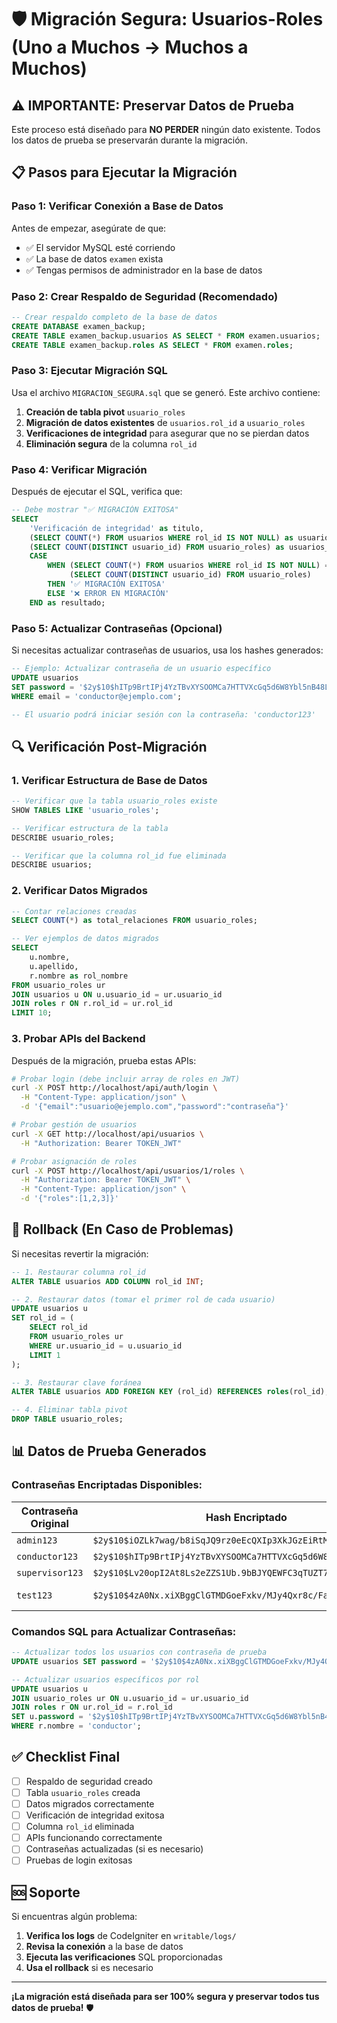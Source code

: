 # 🛡️ Migración Segura: Usuarios-Roles (Uno a Muchos → Muchos a Muchos)

## ⚠️ IMPORTANTE: Preservar Datos de Prueba

Este proceso está diseñado para **NO PERDER** ningún dato existente. Todos los datos de prueba se preservarán durante la migración.

## 📋 Pasos para Ejecutar la Migración

### Paso 1: Verificar Conexión a Base de Datos

Antes de empezar, asegúrate de que:
- ✅ El servidor MySQL esté corriendo
- ✅ La base de datos `examen` exista
- ✅ Tengas permisos de administrador en la base de datos

### Paso 2: Crear Respaldo de Seguridad (Recomendado)

```sql
-- Crear respaldo completo de la base de datos
CREATE DATABASE examen_backup;
CREATE TABLE examen_backup.usuarios AS SELECT * FROM examen.usuarios;
CREATE TABLE examen_backup.roles AS SELECT * FROM examen.roles;
```

### Paso 3: Ejecutar Migración SQL

Usa el archivo `MIGRACION_SEGURA.sql` que se generó. Este archivo contiene:

1. **Creación de tabla pivot** `usuario_roles`
2. **Migración de datos existentes** de `usuarios.rol_id` a `usuario_roles`
3. **Verificaciones de integridad** para asegurar que no se pierdan datos
4. **Eliminación segura** de la columna `rol_id`

### Paso 4: Verificar Migración

Después de ejecutar el SQL, verifica que:

```sql
-- Debe mostrar "✅ MIGRACIÓN EXITOSA"
SELECT 
    'Verificación de integridad' as titulo,
    (SELECT COUNT(*) FROM usuarios WHERE rol_id IS NOT NULL) as usuarios_con_rol_original,
    (SELECT COUNT(DISTINCT usuario_id) FROM usuario_roles) as usuarios_con_rol_nuevo,
    CASE 
        WHEN (SELECT COUNT(*) FROM usuarios WHERE rol_id IS NOT NULL) = 
             (SELECT COUNT(DISTINCT usuario_id) FROM usuario_roles)
        THEN '✅ MIGRACIÓN EXITOSA'
        ELSE '❌ ERROR EN MIGRACIÓN'
    END as resultado;
```

### Paso 5: Actualizar Contraseñas (Opcional)

Si necesitas actualizar contraseñas de usuarios, usa los hashes generados:

```sql
-- Ejemplo: Actualizar contraseña de un usuario específico
UPDATE usuarios 
SET password = '$2y$10$hITp9BrtIPj4YzTBvXYSOOMCa7HTTVXcGq5d6W8Ybl5nB48LN2ivK' 
WHERE email = 'conductor@ejemplo.com';

-- El usuario podrá iniciar sesión con la contraseña: 'conductor123'
```

## 🔍 Verificación Post-Migración

### 1. Verificar Estructura de Base de Datos

```sql
-- Verificar que la tabla usuario_roles existe
SHOW TABLES LIKE 'usuario_roles';

-- Verificar estructura de la tabla
DESCRIBE usuario_roles;

-- Verificar que la columna rol_id fue eliminada
DESCRIBE usuarios;
```

### 2. Verificar Datos Migrados

```sql
-- Contar relaciones creadas
SELECT COUNT(*) as total_relaciones FROM usuario_roles;

-- Ver ejemplos de datos migrados
SELECT 
    u.nombre,
    u.apellido,
    r.nombre as rol_nombre
FROM usuario_roles ur
JOIN usuarios u ON u.usuario_id = ur.usuario_id
JOIN roles r ON r.rol_id = ur.rol_id
LIMIT 10;
```

### 3. Probar APIs del Backend

Después de la migración, prueba estas APIs:

```bash
# Probar login (debe incluir array de roles en JWT)
curl -X POST http://localhost/api/auth/login \
  -H "Content-Type: application/json" \
  -d '{"email":"usuario@ejemplo.com","password":"contraseña"}'

# Probar gestión de usuarios
curl -X GET http://localhost/api/usuarios \
  -H "Authorization: Bearer TOKEN_JWT"

# Probar asignación de roles
curl -X POST http://localhost/api/usuarios/1/roles \
  -H "Authorization: Bearer TOKEN_JWT" \
  -H "Content-Type: application/json" \
  -d '{"roles":[1,2,3]}'
```

## 🔄 Rollback (En Caso de Problemas)

Si necesitas revertir la migración:

```sql
-- 1. Restaurar columna rol_id
ALTER TABLE usuarios ADD COLUMN rol_id INT;

-- 2. Restaurar datos (tomar el primer rol de cada usuario)
UPDATE usuarios u 
SET rol_id = (
    SELECT rol_id 
    FROM usuario_roles ur 
    WHERE ur.usuario_id = u.usuario_id 
    LIMIT 1
);

-- 3. Restaurar clave foránea
ALTER TABLE usuarios ADD FOREIGN KEY (rol_id) REFERENCES roles(rol_id);

-- 4. Eliminar tabla pivot
DROP TABLE usuario_roles;
```

## 📊 Datos de Prueba Generados

### Contraseñas Encriptadas Disponibles:

| Contraseña Original | Hash Encriptado | Uso Recomendado |
|-------------------|----------------|-----------------|
| `admin123` | `$2y$10$iOZLk7wag/b8iSqJQ9rz0eEcQXIp3XkJGzEiRtMU0qVngX15uX6ra` | Administradores |
| `conductor123` | `$2y$10$hITp9BrtIPj4YzTBvXYSOOMCa7HTTVXcGq5d6W8Ybl5nB48LN2ivK` | Conductores |
| `supervisor123` | `$2y$10$Lv20opI2At8Ls2eZZS1Ub.9bBJYQEWFC3qTUZT76Qw5.ztrHiO3r.` | Supervisores |
| `test123` | `$2y$10$4zA0Nx.xiXBggClGTMDGoeFxkv/MJy4Qxr8c/FaT2lOjlZYT5jnu2` | Usuarios de prueba |

### Comandos SQL para Actualizar Contraseñas:

```sql
-- Actualizar todos los usuarios con contraseña de prueba
UPDATE usuarios SET password = '$2y$10$4zA0Nx.xiXBggClGTMDGoeFxkv/MJy4Qxr8c/FaT2lOjlZYT5jnu2' WHERE password IS NULL OR password = '';

-- Actualizar usuarios específicos por rol
UPDATE usuarios u 
JOIN usuario_roles ur ON u.usuario_id = ur.usuario_id 
JOIN roles r ON ur.rol_id = r.rol_id 
SET u.password = '$2y$10$hITp9BrtIPj4YzTBvXYSOOMCa7HTTVXcGq5d6W8Ybl5nB48LN2ivK' 
WHERE r.nombre = 'conductor';
```

## ✅ Checklist Final

- [ ] Respaldo de seguridad creado
- [ ] Tabla `usuario_roles` creada
- [ ] Datos migrados correctamente
- [ ] Verificación de integridad exitosa
- [ ] Columna `rol_id` eliminada
- [ ] APIs funcionando correctamente
- [ ] Contraseñas actualizadas (si es necesario)
- [ ] Pruebas de login exitosas

## 🆘 Soporte

Si encuentras algún problema:

1. **Verifica los logs** de CodeIgniter en `writable/logs/`
2. **Revisa la conexión** a la base de datos
3. **Ejecuta las verificaciones** SQL proporcionadas
4. **Usa el rollback** si es necesario

---

**¡La migración está diseñada para ser 100% segura y preservar todos tus datos de prueba!** 🛡️
